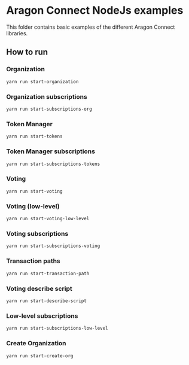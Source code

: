 # Aragon Connect NodeJs examples

This folder contains basic examples of the different Aragon Connect libraries.

## How to run

### Organization

```
yarn run start-organization
```

### Organization subscriptions

```
yarn run start-subscriptions-org
```

### Token Manager

```
yarn run start-tokens
```

### Token Manager subscriptions

```
yarn run start-subscriptions-tokens
```

### Voting

```
yarn run start-voting
```

### Voting (low-level)

```
yarn run start-voting-low-level
```

### Voting subscriptions

```
yarn run start-subscriptions-voting
```

### Transaction paths

```
yarn run start-transaction-path
```

### Voting describe script

```
yarn run start-describe-script
```

### Low-level subscriptions

```
yarn run start-subscriptions-low-level
```

### Create Organization

```
yarn run start-create-org
```
